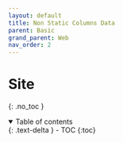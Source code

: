 ```yaml
---
layout: default
title: Non Static Columns Data
parent: Basic
grand_parent: Web
nav_order: 2
---
```


# Site

{: .no_toc }

<details open markdown="block">
  <summary>
    Table of contents
  </summary>
  {: .text-delta }
- TOC
{:toc}
</details>

<!------------------------------------ STEP ------------------------------------>
